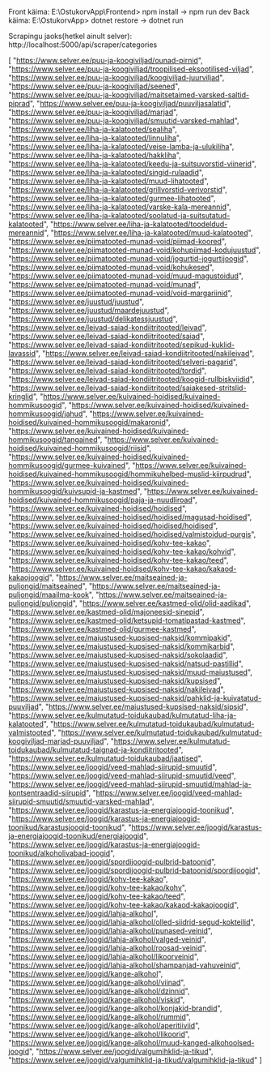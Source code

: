 Front käima: E:\OstukorvApp\Frontend> npm install -> npm run dev
Back käima: E:\OstukorvApp> dotnet restore -> dotnet run

Scrapingu jaoks(hetkel ainult selver): http://localhost:5000/api/scraper/categories


[
  "https://www.selver.ee/puu-ja-koogiviljad/ounad-pirnid",
  "https://www.selver.ee/puu-ja-koogiviljad/troopilised-eksootilised-viljad",
  "https://www.selver.ee/puu-ja-koogiviljad/koogiviljad-juurviljad",
  "https://www.selver.ee/puu-ja-koogiviljad/seened",
  "https://www.selver.ee/puu-ja-koogiviljad/maitsetaimed-varsked-saltid-piprad",
  "https://www.selver.ee/puu-ja-koogiviljad/puuviljasalatid",
  "https://www.selver.ee/puu-ja-koogiviljad/marjad",
  "https://www.selver.ee/puu-ja-koogiviljad/smuutid-varsked-mahlad",
  "https://www.selver.ee/liha-ja-kalatooted/sealiha",
  "https://www.selver.ee/liha-ja-kalatooted/linnuliha",
  "https://www.selver.ee/liha-ja-kalatooted/veise-lamba-ja-ulukiliha",
  "https://www.selver.ee/liha-ja-kalatooted/hakkliha",
  "https://www.selver.ee/liha-ja-kalatooted/keedu-ja-suitsuvorstid-viinerid",
  "https://www.selver.ee/liha-ja-kalatooted/singid-rulaadid",
  "https://www.selver.ee/liha-ja-kalatooted/muud-lihatooted",
  "https://www.selver.ee/liha-ja-kalatooted/grillvorstid-verivorstid",
  "https://www.selver.ee/liha-ja-kalatooted/gurmee-lihatooted",
  "https://www.selver.ee/liha-ja-kalatooted/varske-kala-mereannid",
  "https://www.selver.ee/liha-ja-kalatooted/soolatud-ja-suitsutatud-kalatooted",
  "https://www.selver.ee/liha-ja-kalatooted/toodeldud-mereannid",
  "https://www.selver.ee/liha-ja-kalatooted/muud-kalatooted",
  "https://www.selver.ee/piimatooted-munad-void/piimad-koored",
  "https://www.selver.ee/piimatooted-munad-void/kohupiimad-kodujuustud",
  "https://www.selver.ee/piimatooted-munad-void/jogurtid-jogurtijoogid",
  "https://www.selver.ee/piimatooted-munad-void/kohukesed",
  "https://www.selver.ee/piimatooted-munad-void/muud-magustoidud",
  "https://www.selver.ee/piimatooted-munad-void/munad",
  "https://www.selver.ee/piimatooted-munad-void/void-margariinid",
  "https://www.selver.ee/juustud/juustud",
  "https://www.selver.ee/juustud/maardejuustud",
  "https://www.selver.ee/juustud/delikatessjuustud",
  "https://www.selver.ee/leivad-saiad-kondiitritooted/leivad",
  "https://www.selver.ee/leivad-saiad-kondiitritooted/saiad",
  "https://www.selver.ee/leivad-saiad-kondiitritooted/sepikud-kuklid-lavassid",
  "https://www.selver.ee/leivad-saiad-kondiitritooted/nakileivad",
  "https://www.selver.ee/leivad-saiad-kondiitritooted/selveri-pagarid",
  "https://www.selver.ee/leivad-saiad-kondiitritooted/tordid",
  "https://www.selver.ee/leivad-saiad-kondiitritooted/koogid-rullbiskviidid",
  "https://www.selver.ee/leivad-saiad-kondiitritooted/saiakesed-stritslid-kringlid",
  "https://www.selver.ee/kuivained-hoidised/kuivained-hommikusoogid",
  "https://www.selver.ee/kuivained-hoidised/kuivained-hommikusoogid/jahud",
  "https://www.selver.ee/kuivained-hoidised/kuivained-hommikusoogid/makaronid",
  "https://www.selver.ee/kuivained-hoidised/kuivained-hommikusoogid/tangained",
  "https://www.selver.ee/kuivained-hoidised/kuivained-hommikusoogid/riisid",
  "https://www.selver.ee/kuivained-hoidised/kuivained-hommikusoogid/gurmee-kuivained",
  "https://www.selver.ee/kuivained-hoidised/kuivained-hommikusoogid/hommikuhelbed-muslid-kiirpudrud",
  "https://www.selver.ee/kuivained-hoidised/kuivained-hommikusoogid/kuivsupid-ja-kastmed",
  "https://www.selver.ee/kuivained-hoidised/kuivained-hommikusoogid/paja-ja-nuudliroad",
  "https://www.selver.ee/kuivained-hoidised/hoidised",
  "https://www.selver.ee/kuivained-hoidised/hoidised/magusad-hoidised",
  "https://www.selver.ee/kuivained-hoidised/hoidised/hoidised",
  "https://www.selver.ee/kuivained-hoidised/hoidised/valmistoidud-purgis",
  "https://www.selver.ee/kuivained-hoidised/kohv-tee-kakao",
  "https://www.selver.ee/kuivained-hoidised/kohv-tee-kakao/kohvid",
  "https://www.selver.ee/kuivained-hoidised/kohv-tee-kakao/teed",
  "https://www.selver.ee/kuivained-hoidised/kohv-tee-kakao/kakaod-kakaojoogid",
  "https://www.selver.ee/maitseained-ja-puljongid/maitseained",
  "https://www.selver.ee/maitseained-ja-puljongid/maailma-kook",
  "https://www.selver.ee/maitseained-ja-puljongid/puljongid",
  "https://www.selver.ee/kastmed-olid/olid-aadikad",
  "https://www.selver.ee/kastmed-olid/majoneesid-sinepid",
  "https://www.selver.ee/kastmed-olid/ketsupid-tomatipastad-kastmed",
  "https://www.selver.ee/kastmed-olid/gurmee-kastmed",
  "https://www.selver.ee/maiustused-kupsised-naksid/kommipakid",
  "https://www.selver.ee/maiustused-kupsised-naksid/kommikarbid",
  "https://www.selver.ee/maiustused-kupsised-naksid/sokolaadid",
  "https://www.selver.ee/maiustused-kupsised-naksid/natsud-pastillid",
  "https://www.selver.ee/maiustused-kupsised-naksid/muud-maiustused",
  "https://www.selver.ee/maiustused-kupsised-naksid/kupsised",
  "https://www.selver.ee/maiustused-kupsised-naksid/nakileivad",
  "https://www.selver.ee/maiustused-kupsised-naksid/pahklid-ja-kuivatatud-puuviljad",
  "https://www.selver.ee/maiustused-kupsised-naksid/sipsid",
  "https://www.selver.ee/kulmutatud-toidukaubad/kulmutatud-liha-ja-kalatooted",
  "https://www.selver.ee/kulmutatud-toidukaubad/kulmutatud-valmistooted",
  "https://www.selver.ee/kulmutatud-toidukaubad/kulmutatud-koogiviljad-marjad-puuviljad",
  "https://www.selver.ee/kulmutatud-toidukaubad/kulmutatud-taignad-ja-kondiitritooted",
  "https://www.selver.ee/kulmutatud-toidukaubad/jaatised",
  "https://www.selver.ee/joogid/veed-mahlad-siirupid-smuutid",
  "https://www.selver.ee/joogid/veed-mahlad-siirupid-smuutid/veed",
  "https://www.selver.ee/joogid/veed-mahlad-siirupid-smuutid/mahlad-ja-kontsentraadid-siirupid",
  "https://www.selver.ee/joogid/veed-mahlad-siirupid-smuutid/smuutid-varsked-mahlad",
  "https://www.selver.ee/joogid/karastus-ja-energiajoogid-toonikud",
  "https://www.selver.ee/joogid/karastus-ja-energiajoogid-toonikud/karastusjoogid-toonikud",
  "https://www.selver.ee/joogid/karastus-ja-energiajoogid-toonikud/energiajoogid",
  "https://www.selver.ee/joogid/karastus-ja-energiajoogid-toonikud/alkoholivabad-joogid",
  "https://www.selver.ee/joogid/spordijoogid-pulbrid-batoonid",
  "https://www.selver.ee/joogid/spordijoogid-pulbrid-batoonid/spordijoogid",
  "https://www.selver.ee/joogid/kohv-tee-kakao",
  "https://www.selver.ee/joogid/kohv-tee-kakao/kohv",
  "https://www.selver.ee/joogid/kohv-tee-kakao/teed",
  "https://www.selver.ee/joogid/kohv-tee-kakao/kakaod-kakaojoogid",
  "https://www.selver.ee/joogid/lahja-alkohol",
  "https://www.selver.ee/joogid/lahja-alkohol/olled-siidrid-segud-kokteilid",
  "https://www.selver.ee/joogid/lahja-alkohol/punased-veinid",
  "https://www.selver.ee/joogid/lahja-alkohol/valged-veinid",
  "https://www.selver.ee/joogid/lahja-alkohol/roosad-veinid",
  "https://www.selver.ee/joogid/lahja-alkohol/likoorveinid",
  "https://www.selver.ee/joogid/lahja-alkohol/shampanjad-vahuveinid",
  "https://www.selver.ee/joogid/kange-alkohol",
  "https://www.selver.ee/joogid/kange-alkohol/viinad",
  "https://www.selver.ee/joogid/kange-alkohol/dzinnid",
  "https://www.selver.ee/joogid/kange-alkohol/viskid",
  "https://www.selver.ee/joogid/kange-alkohol/konjakid-brandid",
  "https://www.selver.ee/joogid/kange-alkohol/rummid",
  "https://www.selver.ee/joogid/kange-alkohol/aperitiiviid",
  "https://www.selver.ee/joogid/kange-alkohol/likoorid",
  "https://www.selver.ee/joogid/kange-alkohol/muud-kanged-alkohoolsed-joogid",
  "https://www.selver.ee/joogid/valgumihklid-ja-tikud",
  "https://www.selver.ee/joogid/valgumihklid-ja-tikud/valgumihklid-ja-tikud"
]